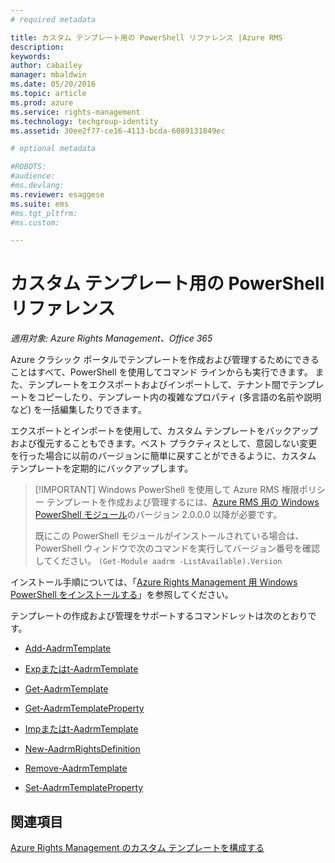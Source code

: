 ```yaml
---
# required metadata

title: カスタム テンプレート用の PowerShell リファレンス |Azure RMS
description:
keywords:
author: cabailey
manager: mbaldwin
ms.date: 05/20/2016
ms.topic: article
ms.prod: azure
ms.service: rights-management
ms.technology: techgroup-identity
ms.assetid: 30ee2f77-ce16-4113-bcda-6089131849ec

# optional metadata

#ROBOTS:
#audience:
#ms.devlang:
ms.reviewer: esaggese
ms.suite: ems
#ms.tgt_pltfrm:
#ms.custom:

---
```




# カスタム テンプレート用の PowerShell リファレンス

*適用対象: Azure Rights Management、Office 365*

Azure クラシック ポータルでテンプレートを作成および管理するためにできることはすべて、PowerShell を使用してコマンド ラインからも実行できます。 また、テンプレートをエクスポートおよびインポートして、テナント間でテンプレートをコピーしたり、テンプレート内の複雑なプロパティ (多言語の名前や説明など) を一括編集したりできます。

エクスポートとインポートを使用して、カスタム テンプレートをバックアップおよび復元することもできます。ベスト プラクティスとして、意図しない変更を行った場合に以前のバージョンに簡単に戻すことができるように、カスタム テンプレートを定期的にバックアップします。

> [!IMPORTANT] Windows PowerShell を使用して Azure RMS 権限ポリシー テンプレートを作成および管理するには、[Azure RMS 用の Windows PowerShell モジュール](http://go.microsoft.com/fwlink/?LinkId=257721)のバージョン 2.0.0.0 以降が必要です。
> 
> 既にこの PowerShell モジュールがインストールされている場合は、PowerShell ウィンドウで次のコマンドを実行してバージョン番号を確認してください。 `(Get-Module aadrm -ListAvailable).Version`

インストール手順については、「[Azure Rights Management 用 Windows PowerShell をインストールする](install-powershell.md)」を参照してください。

テンプレートの作成および管理をサポートするコマンドレットは次のとおりです。

-   [Add-AadrmTemplate](https://msdn.microsoft.com/library/azure/dn727075.aspx)

-   [Expまたはt-AadrmTemplate](https://msdn.microsoft.com/library/azure/dn727078.aspx)

-   [Get-AadrmTemplate](https://msdn.microsoft.com/library/azure/dn727079.aspx)

-   [Get-AadrmTemplateProperty](https://msdn.microsoft.com/library/azure/dn727081.aspx)

-   [Impまたはt-AadrmTemplate](https://msdn.microsoft.com/library/azure/dn727077.aspx)

-   [New-AadrmRightsDefinition](https://msdn.microsoft.com/library/azure/dn727080.aspx)

-   [Remove-AadrmTemplate](https://msdn.microsoft.com/library/azure/dn727082.aspx)

-   [Set-AadrmTemplateProperty](https://msdn.microsoft.com/library/azure/dn727076.aspx)



## 関連項目
[Azure Rights Management のカスタム テンプレートを構成する](configure-custom-templates.md)

<!--HONumber=May16_HO3-->


